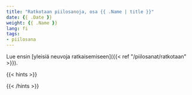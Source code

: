 ```yaml
---
title: "Ratkotaan piilosanoja, osa {{ .Name | title }}"
date: {{ .Date }}
weight: {{ .Name }}
lang: fi
tags:
- piilosana
---
```


<!--more-->

Lue ensin [yleisiä neuvoja ratkaisemiseen]({{< ref "/piilosanat/ratkotaan" >}}).

{{< hints >}}


{{< /hints >}}
